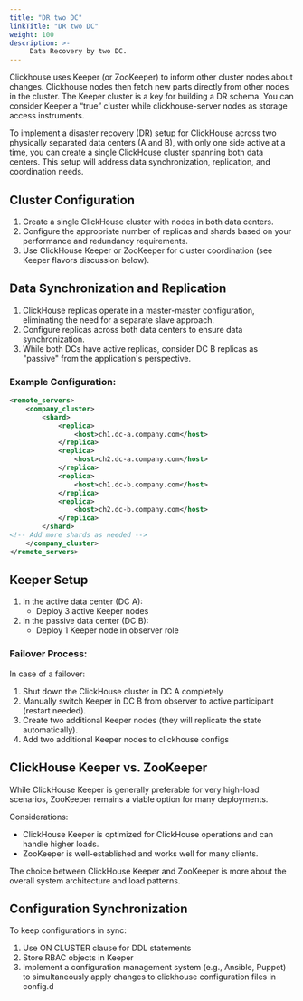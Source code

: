 ```yaml
---
title: "DR two DC"
linkTitle: "DR two DC"
weight: 100
description: >-
     Data Recovery by two DC.
---
```


Clickhouse uses Keeper (or ZooKeeper) to inform other cluster nodes about changes. Clickhouse nodes then fetch new parts directly from other nodes in the cluster. The Keeper cluster is a key for building a DR schema. You can consider Keeper a “true” cluster while clickhouse-server nodes as storage access instruments. 

To implement a disaster recovery (DR) setup for ClickHouse across two physically separated data centers (A and B), with only one side active at a time, you can create a single ClickHouse cluster spanning both data centers. This setup will address data synchronization, replication, and coordination needs.

## Cluster Configuration

1. Create a single ClickHouse cluster with nodes in both data centers.
2. Configure the appropriate number of replicas and shards based on your performance and redundancy requirements.
3. Use ClickHouse Keeper or ZooKeeper for cluster coordination (see Keeper flavors discussion below).

## Data Synchronization and Replication

1. ClickHouse replicas operate in a master-master configuration, eliminating the need for a separate slave approach.
2. Configure replicas across both data centers to ensure data synchronization.
3. While both DCs have active replicas, consider DC B replicas as "passive" from the application's perspective.

### Example Configuration:

```xml
<remote_servers>
    <company_cluster>
        <shard>
            <replica>
                <host>ch1.dc-a.company.com</host>
            </replica>
            <replica>
                <host>ch2.dc-a.company.com</host>
            </replica>
            <replica>
                <host>ch1.dc-b.company.com</host>
            </replica>
            <replica>
                <host>ch2.dc-b.company.com</host>
            </replica>
        </shard>
<!-- Add more shards as needed -->
    </company_cluster>
</remote_servers>
```

## Keeper Setup

1. In the active data center (DC A):
    - Deploy 3 active Keeper nodes
2. In the passive data center (DC B):
    - Deploy 1 Keeper node in observer role

### Failover Process:

In case of a failover:

1. Shut down the ClickHouse cluster in DC A completely
2. Manually switch Keeper in DC B from observer to active participant (restart needed).
3. Create two additional Keeper nodes (they will replicate the state automatically). 
4. Add two additional Keeper nodes to clickhouse configs

## ClickHouse Keeper vs. ZooKeeper

While ClickHouse Keeper is generally preferable for very high-load scenarios, ZooKeeper remains a viable option for many deployments.

Considerations:

- ClickHouse Keeper is optimized for ClickHouse operations and can handle higher loads.
- ZooKeeper is well-established and works well for many clients.

The choice between ClickHouse Keeper and ZooKeeper is more about the overall system architecture and load patterns.

## Configuration Synchronization

To keep configurations in sync:

1. Use ON CLUSTER clause for DDL statements
2. Store RBAC objects in Keeper 
3. Implement a configuration management system (e.g., Ansible, Puppet) to simultaneously apply changes to clickhouse configuration files in config.d

   
